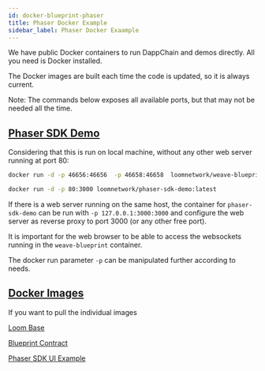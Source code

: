 ```yaml
---
id: docker-blueprint-phaser
title: Phaser Docker Example
sidebar_label: Phaser Docker Exaample
---
```


We have public Docker containers to run DappChain and demos directly. All you need is Docker installed.

The Docker images are built each time the code is updated, so it is always current.

Note: The commands below exposes all available ports, but that may not be needed all the time.

## [Phaser SDK Demo](https://github.com/loomnetwork/phaser-sdk-demo)

Considering that this is run on local machine, without any other web server running at port 80:

```bash
docker run -d -p 46656:46656  -p 46658:46658  loomnetwork/weave-blueprint:latest

docker run -d -p 80:3000 loomnetwork/phaser-sdk-demo:latest
```

If there is a web server running on the same host, the container for `phaser-sdk-demo` can be run with `-p 127.0.0.1:3000:3000` and configure the web server as reverse proxy to port 3000 (or any other free port).

It is important for the web browser to be able to access the websockets running in the `weave-blueprint` container.

The docker run parameter `-p` can be manipulated further according to needs.

## [Docker Images](https://hub.docker.com/r/loomnetwork/)

If you want to pull the individual images

[Loom Base](https://hub.docker.com/r/loomnetwork/loom/)

[Blueprint Contract](https://hub.docker.com/r/loomnetwork/weave-blueprint/)

[Phaser SDK UI Example](https://hub.docker.com/r/loomnetwork/phaser-sdk-demo)